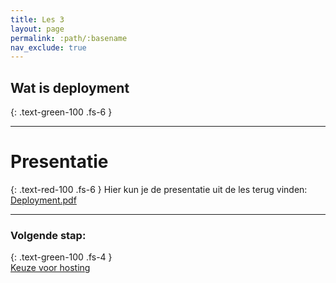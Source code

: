 ```yaml
---
title: Les 3
layout: page
permalink: :path/:basename
nav_exclude: true
---
```


## Wat is deployment
{: .text-green-100 .fs-6 }



---
# Presentatie
{: .text-red-100 .fs-6 }
Hier kun je de presentatie uit de les terug vinden:  
[Deployment.pdf](Deployment.pdf)

---
### Volgende stap:
{: .text-green-100 .fs-4 }  
[Keuze voor hosting](hosting)

